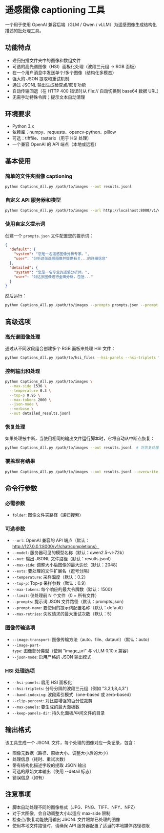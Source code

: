 # 遥感图像 captioning 工具

一个用于使用 OpenAI 兼容后端（GLM / Qwen / vLLM）为遥感图像生成结构化描述的批处理工具。

## 功能特点
- 递归扫描文件夹中的图像和数组文件
- 可选的高光谱图像（HSI）面板化处理（波段三元组 → RGB 面板）
- 在一个用户消息中发送单个/多个图像（结构化多模态）
- 强大的 JSON 提取和重试机制
- 通过 JSONL 输出生成检查点/恢复功能
- 自动传输回退（在 HTTP 400 错误时从 file:// 自动切换到 base64 数据 URL）
- 无需手动特殊令牌；提示文本自动清理

## 环境要求
- Python 3.x
- 依赖库：numpy、requests、opencv-python、pillow
- 可选：tifffile、rasterio（用于 HSI 处理）
- 一个兼容 OpenAI 的 API 端点（本地或远程）

## 基本使用

### 简单的文件夹图像 captioning
```bash
python Captions_All.py /path/to/images --out results.jsonl
```

### 自定义 API 服务器和模型
```bash
python Captions_All.py /path/to/images --url http://localhost:8000/v1/chat/completions --model qwen2.5-vl-72b --out results.jsonl
```

### 使用自定义提示词
创建一个 `prompts.json` 文件配置您的提示词：
```json
{
  "default": {
    "system": "您是一名遥感图像分析专家。",
    "user": "分析这张遥感图像并提供有关...的详细信息"
  },
  "detailed": {
    "system": "您是一名专业的遥感分析师。",
    "user": "对这张图像进行全面分析，包括..."
  }
}
```

然后运行：
```bash
python Captions_All.py /path/to/images --prompts prompts.json --prompt-name detailed --out detailed_results.jsonl
```

## 高级选项

### 高光谱图像处理
通过从不同波段组合创建多个 RGB 面板来处理 HSI 文件：
```bash
python Captions_All.py /path/to/hsi_files --hsi-panels --hsi-triplets "4,3,2;8,4,3;12,8,4" --out hsi_results.jsonl
```

### 控制输出和处理
```bash
python Captions_All.py /path/to/images \
  --max-side 1536 \
  --temperature 0.3 \
  --top-p 0.95 \
  --max-tokens 2000 \
  --json-mode \
  --verbose \
  --out detailed_results.jsonl
```

### 恢复处理
如果处理被中断，当使用相同的输出文件运行脚本时，它将自动从中断点恢复：
```bash
python Captions_All.py /path/to/images --out results.jsonl  # 将恢复处理
```

### 覆盖现有结果
```bash
python Captions_All.py /path/to/images --out results.jsonl --overwrite
```

## 命令行参数

### 必需参数
- `folder`: 图像文件夹路径（递归搜索）

### 可选参数
- `--url`: OpenAI 兼容的 API 端点（默认：http://127.0.0.1:8000/v1/chat/completions）
- `--model`: 服务器可见的模型名称（默认：qwen2.5-vl-72b）
- `--out`: 输出 JSONL 文件路径（默认：results.jsonl）
- `--max-side`: 调整大小后图像的最大边长（默认：2048）
- `--exts`: 要处理的文件扩展名（逗号分隔）
- `--temperature`: 采样温度（默认：0.2）
- `--top-p`: Top-p 采样参数（默认：0.9）
- `--max-tokens`: 每个响应的最大令牌数（默认：1500）
- `--limit`: 仅处理前 N 个文件（0 = 所有文件）
- `--prompts`: 提示词 JSON 文件路径（默认：prompts.json）
- `--prompt-name`: 要使用的提示词配置名称（默认：default）
- `--max-retries`: 失败请求的最大重试次数（默认：5）

### 图像传输选项
- `--image-transport`: 图像传输方法（auto、file、dataurl）（默认：auto）
- `--image-part-type`: 图像部分类型（使用 "image_url" 与 vLLM 0.10.x 兼容）
- `--json-mode`: 启用严格的 JSON 输出模式

### HSI 处理选项
- `--hsi-panels`: 启用 HSI 面板化
- `--hsi-triplets`: 分号分隔的波段三元组（例如 "3,2,1;8,4,3"）
- `--band-indexing`: 波段索引模式（one-based 或 zero-based）
- `--clip-percent`: 对比度增强的百分位裁剪
- `--max-panels`: 要生成的最大面板数
- `--keep-panels-dir`: 持久化面板/中间文件的目录

## 输出格式
该工具生成一个 JSONL 文件，每个处理的图像对应一条记录，包含：
- 图像元数据（路径、原始大小、调整大小后的大小）
- 处理信息（耗时、重试次数）
- 带有结构化描述字段的提取 JSON 输出
- 可选的原始文本输出（使用 --detail 标志）
- 错误信息（如有）

## 注意事项
- 脚本自动处理不同的图像格式（JPG、PNG、TIFF、NPY、NPZ）
- 对于大图像，会自动调整大小以适应 max-side 限制
- 检查点/恢复功能使用输出 JSONL 文件跟踪已处理的图像
- 使用本地文件路径时，请确保 API 服务器配置了适当的本地媒体路径权限
        
